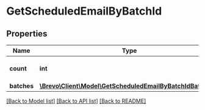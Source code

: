 # GetScheduledEmailByBatchId

## Properties
Name | Type | Description | Notes
------------ | ------------- | ------------- | -------------
**count** | **int** | Total number of batches | [optional] 
**batches** | [**\Brevo\Client\Model\GetScheduledEmailByBatchIdBatches[]**](GetScheduledEmailByBatchIdBatches.md) |  | [optional] 

[[Back to Model list]](../../README.md#documentation-for-models) [[Back to API list]](../../README.md#documentation-for-api-endpoints) [[Back to README]](../../README.md)

